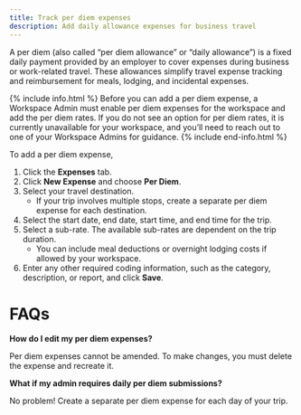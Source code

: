 ```yaml
---
title: Track per diem expenses
description: Add daily allowance expenses for business travel
---
```

<div id="ieatta-classic" markdown="1">

A per diem (also called “per diem allowance” or “daily allowance”) is a fixed daily payment provided by an employer to cover expenses during business or work-related travel. These allowances simplify travel expense tracking and reimbursement for meals, lodging, and incidental expenses. 

{% include info.html %}
Before you can add a per diem expense, a Workspace Admin must enable per diem expenses for the workspace and add the per diem rates. If you do not see an option for per diem rates, it is currently unavailable for your workspace, and you’ll need to reach out to one of your Workspace Admins for guidance.
{% include end-info.html %}

To add a per diem expense,

1. Click the **Expenses** tab.
2. Click **New Expense** and choose **Per Diem**.
3. Select your travel destination. 
   - If your trip involves multiple stops, create a separate per diem expense for each destination. 
4. Select the start date, end date, start time, and end time for the trip. 
5. Select a sub-rate. The available sub-rates are dependent on the trip duration. 
   - You can include meal deductions or overnight lodging costs if allowed by your workspace.
6. Enter any other required coding information, such as the category, description, or report, and click **Save**.

# FAQs

**How do I edit my per diem expenses?**

Per diem expenses cannot be amended. To make changes, you must delete the expense and recreate it.

**What if my admin requires daily per diem submissions?**

No problem! Create a separate per diem expense for each day of your trip.

</div>
